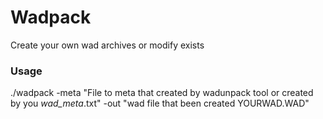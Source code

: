 # Wadpack
Create your own wad archives or modify exists

### Usage
./wadpack -meta "File to meta that created by wadunpack tool or created by you _wad_meta_.txt" -out "wad file that been created YOURWAD.WAD"


